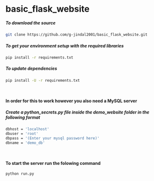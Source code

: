 # basic_flask_website

##### To download the source
```bash
git clone https://github.com/g-jindal2001/basic_flask_website.git
```

##### To get your environment setup with the required libraries

```bash
pip install -r requirements.txt
```

##### To update dependencies

```bash
pip install -U -r requirements.txt
```
<br>

#### In order for this to work however you also need a MySQL server

##### Create a python_secrets.py file inside the demo_website folder in the following format

```bash
dbhost = 'localhost'
dbuser = 'root'
dbpass = '(Enter your mysql password here)'
dbname = 'demo_db'
```
<br>

#### To start the server run the folowing command 


```bash
python run.py
```
